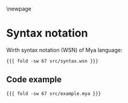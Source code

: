 \newpage
# Syntax notation

Wirth syntax notation (WSN) of Mya language:

```
{{{ fold -sw 67 src/syntax.wsn }}}
```

## Code example

```
{{{ fold -sw 67 src/example.mya }}}
```
